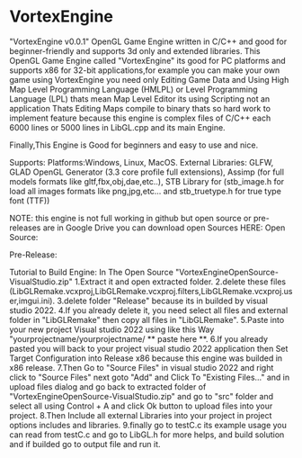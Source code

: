 # VortexEngine
"VortexEngine v0.0.1" OpenGL Game Engine written in C/C++ and good for beginner-friendly and supports 3d only and extended libraries. This OpenGL Game Engine called "VortexEngine" its good for PC platforms and supports x86 for 32-bit applications,for example you can make your own game using VortexEngine you need only Editing Game Data and Using High Map Level Programming Language (HMLPL) or Level Programming Language (LPL) thats mean Map Level Editor its using Scripting not an application Thats Editing Maps compile to binary thats so hard work to implement feature because this engine is complex files of C/C++ each 6000 lines or 5000 lines in LibGL.cpp and its main Engine.

Finally,This Engine is Good for beginners and easy to use and nice.

Supports: Platforms:Windows, Linux, MacOS. External Libraries: GLFW, GLAD OpenGL Generator (3.3 core profile full extensions), Assimp (for full models formats like gltf,fbx,obj,dae,etc..), STB Library for (stb_image.h for load all images formats like png,jpg,etc... and stb_truetype.h for true type font (TTF))


NOTE: this engine is not full working in github but open source or pre-releases are in Google Drive you can download open Sources
HERE:
Open Source:

Pre-Release:

Tutorial to Build Engine:
In The Open Source "VortexEngineOpenSource-VisualStudio.zip" 
1.Extract it and open extracted folder.
2.delete these files (LibGLRemake.vcxproj,LibGLRemake.vcxproj.filters,LibGLRemake.vcxproj.user,imgui.ini).
3.delete folder "Release" because its in builded by visual studio 2022.
4.If you already delete it, you need select all files and external folder in "LibGLRemake" then copy all files in "LibGLRemake".
5.Paste into your new project Visual studio 2022 using like this Way "yourprojectname/yourprojectname/ ** paste here **.
6.If you already pasted you will back to your project visual studio 2022 application then Set Target Configuration into Release x86 because this engine was builded in x86 release.
7.Then Go to "Source Files" in visual studio 2022 and right click to "Source Files" next goto "Add" and Click To "Existing Files..." and in upload files dialog and go back to extracted folder of "VortexEngineOpenSource-VisualStudio.zip" and go to "src" folder and select all using Control + A and click Ok button to upload files into your project.
8.Then Include all external Libraries into your project in project options includes and libraries.
9.finally go to testC.c its example usage you can read from testC.c and go to LibGL.h for more helps, and build solution and if builded go to output file and run it.
